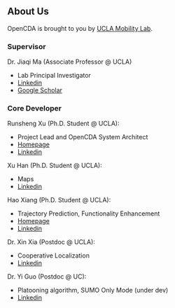 ## About Us
OpenCDA is brought to you by [UCLA Mobility Lab](https://mobility-lab.seas.ucla.edu/).

### Supervisor
Dr. Jiaqi Ma (Associate Professor @ UCLA)
- Lab Principal Investigator
- [Linkedin](https://www.linkedin.com/in/jiaqi-ma-17037838/)
- [Google Scholar](https://scholar.google.com/citations?user=S3cQz1AAAAAJ&hl=en)


### Core Developer
Runsheng Xu (Ph.D. Student @ UCLA):
- Project Lead and OpenCDA System Architect
- [Homepage](https://derrickxunu.github.io/)
- [Linkedin](https://www.linkedin.com/in/runsheng-xu/)

Xu Han (Ph.D. Student @ UCLA):
- Maps
- [Linkedin](https://www.linkedin.com/in/xu-han-12851a64/)

Hao Xiang (Ph.D. Student @ UCLA):
- Trajectory Prediction, Functionality Enhancement
- [Homepage](https://xhwind.github.io/)
- [Linkedin](https://www.linkedin.com/in/hao-xiang-42bb5a1b2/)

Dr. Xin Xia (Postdoc @ UCLA):
- Cooperative Localization
- [Linkedin](https://www.linkedin.com/in/xin-xia-3b6589189/)

Dr. Yi Guo (Postdoc @ UC):
- Platooning algorithm, SUMO Only Mode (under dev)
- [Linkedin](https://www.linkedin.com/in/yi-guo-4008baaa/)

